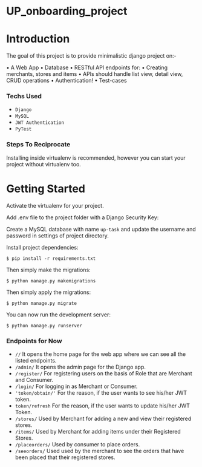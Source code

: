# UP_onboarding_project

# Introduction

The goal of this project is to provide minimalistic django project on:-

• A Web App 
• Database 
• RESTful API endpoints for: 
• Creating merchants, stores and items 
• APIs should handle list view, detail view, CRUD operations 
• Authentication! 
• Test-cases 

### Techs Used

- `Django`
- `MySQL`
- `JWT Authentication`
- `PyTest`
      
### Steps To Reciprocate


Installing inside virtualenv is recommended, however you can start your project without virtualenv too.



# Getting Started

    
Activate the virtualenv for your project.


Add .env file to the project folder with a Django Security Key:


Create a MySQL database with name `up-task` and update the username and password in settings of project directory.

    
Install project dependencies:

    $ pip install -r requirements.txt
    

Then simply make the migrations:

    $ python manage.py makemigrations
    
Then simply apply the migrations:

    $ python manage.py migrate
    

You can now run the development server:

    $ python manage.py runserver


### Endpoints for Now

- `//` It opens the home page for the web app where we can see all the listed endpoints.
- `/admin/` It opens the admin page for the Django app.
- `/register/` For registering users on the basis of Role that are Merchant and Consumer.
- `/login/` For logging in as Merchant or Consumer.
- `'token/obtain/'` For the reason, if the user wants to see his/her JWT token.
- `token/refresh` For the reason, if the user wants to update his/her JWT Token.
- `/stores/` Used by Merchant for adding a new and view their registered stores.
- `/items/` Used by Merchant for adding items under their Registered Stores.
- `/placeorders/` Used by consumer to place orders.
- `/seeorders/` Used used by the merchant to see the orders that have been placed that their registered stores.